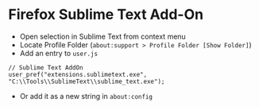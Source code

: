 Firefox Sublime Text Add-On
===========================

- Open selection in Sublime Text from context menu
- Locate Profile Folder (`about:support > Profile Folder [Show Folder]`)
- Add an entry to `user.js`
````
// Sublime Text AddOn
user_pref("extensions.sublimetext.exe", "C:\\Tools\\SublimeText\\sublime_text.exe");
````
- Or add it as a new string in `about:config`
